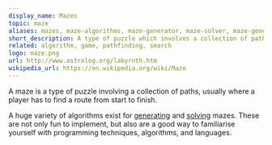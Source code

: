 ```yaml
---
display_name: Mazes
topic: maze
aliases: mazes, maze-algorithms, maze-generator, maze-solver, maze-generation, maze-generation-algorithms, maze-solving-algorithms, maze-creation, maze-solving
short_description: A type of puzzle which involves a collection of paths
related: algorithm, game, pathfinding, search
logo: maze.png
url: http://www.astrolog.org/labyrnth.htm
wikipedia_url: https://en.wikipedia.org/wiki/Maze
---
```

A maze is a type of puzzle involving a collection of paths, usually where a player has to find a route from start to finish.

A huge variety of algorithms exist for [generating](https://en.wikipedia.org/wiki/Maze_generation_algorithm) and [solving](https://en.wikipedia.org/wiki/Pathfinding) mazes. These are not only fun to implement, but also are a good way to familiarise yourself with programming techniques, algorithms, and languages. 
